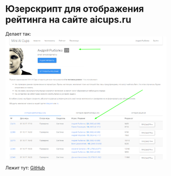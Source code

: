 # Юзерскрипт для отображения рейтинга на сайте aicups.ru
Делает так:
![AICups rating](https://github.com/arybalka/raic_aicups_misc/blob/master/assets/aicups_rating_screenshot.png)

Лежит тут:
[GitHub](https://github.com/arybalka/raic_aicups_misc/blob/master/scripts/aicups_rating.user.js)